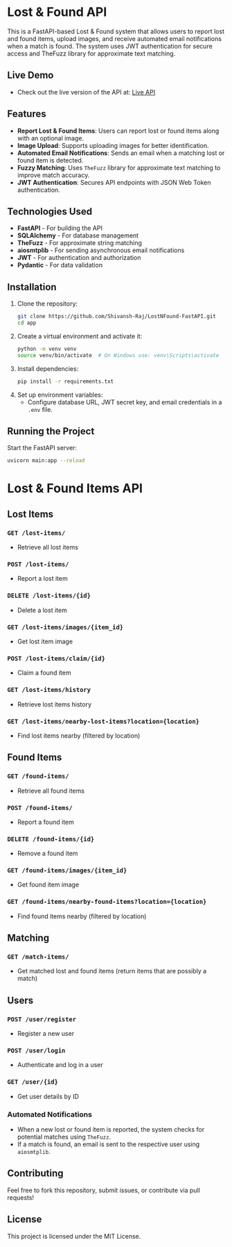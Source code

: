 # Lost & Found API

This is a FastAPI-based Lost & Found system that allows users to report lost and found items, upload images, and receive automated email notifications when a match is found. The system uses JWT authentication for secure access and TheFuzz library for approximate text matching.

## Live Demo

- Check out the live version of the API at: [Live API](https://lostnfound-fastapi.onrender.com/docs)


## Features
- **Report Lost & Found Items**: Users can report lost or found items along with an optional image.
- **Image Upload**: Supports uploading images for better identification.
- **Automated Email Notifications**: Sends an email when a matching lost or found item is detected.
- **Fuzzy Matching**: Uses `TheFuzz` library for approximate text matching to improve match accuracy.
- **JWT Authentication**: Secures API endpoints with JSON Web Token authentication.

## Technologies Used
- **FastAPI** - For building the API
- **SQLAlchemy** - For database management
- **TheFuzz** - For approximate string matching
- **aiosmtplib** - For sending asynchronous email notifications
- **JWT** - For authentication and authorization
- **Pydantic** - For data validation

## Installation

1. Clone the repository:
   ```bash
   git clone https://github.com/Shivansh-Raj/LostNFound-FastAPI.git
   cd app
   ```
2. Create a virtual environment and activate it:
   ```bash
   python -m venv venv
   source venv/bin/activate  # On Windows use: venv\Scripts\activate
   ```
3. Install dependencies:
   ```bash
   pip install -r requirements.txt
   ```
4. Set up environment variables:
   - Configure database URL, JWT secret key, and email credentials in a `.env` file.

## Running the Project

Start the FastAPI server:
```bash
uvicorn main:app --reload
```

# Lost & Found Items API

## Lost Items

### `GET /lost-items/`
- Retrieve all lost items

### `POST /lost-items/`
- Report a lost item

### `DELETE /lost-items/{id}`
- Delete a lost item

### `GET /lost-items/images/{item_id}`
- Get lost item image

### `POST /lost-items/claim/{id}`
- Claim a found item

### `GET /lost-items/history`
- Retrieve lost items history

### `GET /lost-items/nearby-lost-items?location={location}`
- Find lost items nearby (filtered by location)

## Found Items

### `GET /found-items/`
- Retrieve all found items

### `POST /found-items/`
- Report a found item

### `DELETE /found-items/{id}`
- Remove a found item

### `GET /found-items/images/{item_id}`
- Get found item image

### `GET /found-items/nearby-found-items?location={location}`
- Find found items nearby (filtered by location)

## Matching

### `GET /match-items/`
- Get matched lost and found items (return items that are possibly a match)

## Users

### `POST /user/register`
- Register a new user

### `POST /user/login`
- Authenticate and log in a user

### `GET /user/{id}`
- Get user details by ID


### Automated Notifications
- When a new lost or found item is reported, the system checks for potential matches using `TheFuzz`.
- If a match is found, an email is sent to the respective user using `aiosmtplib`.

## Contributing
Feel free to fork this repository, submit issues, or contribute via pull requests!

## License
This project is licensed under the MIT License.

